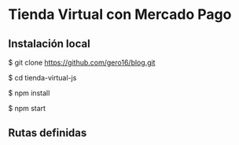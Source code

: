 # Tienda Virtual con Mercado Pago 

## Instalación local

$ git clone https://github.com/gero16/blog.git

$ cd tienda-virtual-js

$ npm install

$ npm start

## Rutas definidas


